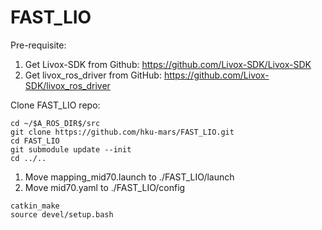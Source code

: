 # FAST_LIO

Pre-requisite:
1) Get Livox-SDK from Github: https://github.com/Livox-SDK/Livox-SDK
2) Get livox_ros_driver from GitHub: https://github.com/Livox-SDK/livox_ros_driver


Clone FAST_LIO repo:
```
cd ~/$A_ROS_DIR$/src
git clone https://github.com/hku-mars/FAST_LIO.git
cd FAST_LIO
git submodule update --init
cd ../..
```

1) Move mapping_mid70.launch to ./FAST_LIO/launch
2) Move mid70.yaml to ./FAST_LIO/config

```
catkin_make
source devel/setup.bash
```

